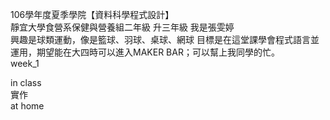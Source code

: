 106學年度夏季學院【資料科學程式設計】  
靜宜大學食營系保健與營養組二年級 升三年級
我是張雯婷  
興趣是球類運動，像是籃球、羽球、桌球、網球
目標是在這堂課學會程式語言並運用，期望能在大四時可以進入MAKER BAR；可以幫上我同學的忙。  
week_1    
  
in class  
實作  
at home  
